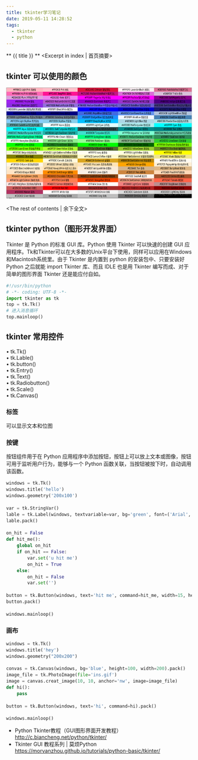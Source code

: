 ```yaml
---
title: tkinter学习笔记
date: 2019-05-11 14:28:52
tags:
  - tkinter
  - python
---
```

** {{ title }} ** <Excerpt in index | 首页摘要>
## tkinter 可以使用的颜色

<div align=center>
<img src = "tkinter学习笔记/color.png" width=600 height=300>
</div>

<!-- more -->
<The rest of contents | 余下全文>


## tkinter python（图形开发界面）
Tkinter 是 Python 的标准 GUI 库。Python 使用 Tkinter 可以快速的创建 GUI 应用程序。Tk和Tkinter可以在大多数的Unix平台下使用，同样可以应用在Windows和Macintosh系统里。由于 Tkinter 是内置到 python 的安装包中、只要安装好 Python 之后就能 import Tkinter 库、而且 IDLE 也是用 Tkinter 编写而成、对于简单的图形界面 Tkinter 还是能应付自如。
``` python
#!/usr/bin/python
# -*- coding: UTF-8 -*-
import tkinter as tk
top = tk.Tk()
# 进入消息循环
top.mainloop()
```

## tkinter 常用控件

• tk.Tk()  
• tk.Lable()   
• tk.button()   
• tk.Entry()  
• tk.Text()  
• tk.Radiobutton()  
• tk.Scale()  
• tk.Canvas()  

### 标签
可以显示文本和位图

### 按键
按钮组件用于在 Python 应用程序中添加按钮，按钮上可以放上文本或图像，按钮可用于监听用户行为，能够与一个 Python 函数关联，当按钮被按下时，自动调用该函数。
``` python
windows = tk.Tk()
windows.title('hello')
windows.geometry('200x100')

var = tk.StringVar()
lable = tk.Label(windows, textvariable=var, bg='green', font=('Arial', 15), width=15, height=2)
lable.pack()

on_hit = False
def hit_me():
    global on_hit
    if on_hit == False:
        var.set('u hit me')
        on_hit = True
    else:
        on_hit = False
        var.set('')

button = tk.Button(windows, text='hit me', command=hit_me, width=15, height=2)
button.pack()

windows.mainloop()
```

### 画布
``` python
windows = tk.Tk()
windows.title('hey')
windows.geometry("200x200")

convas = tk.Canvas(windows, bg='blue', height=100, width=200).pack()
image_file = tk.PhotoImage(file='ins.gif')
image = canvas.creat_image(10, 10, anchor='nw', image=image_file)
def hi():
    pass

button = tk.Button(windows, text='hi', command=hi).pack()

windows.mainloop()
```




* Python Tkinter教程（GUI图形界面开发教程）  
http://c.biancheng.net/python/tkinter/
* Tkinter GUI 教程系列 | 莫烦Python  
https://morvanzhou.github.io/tutorials/python-basic/tkinter/
